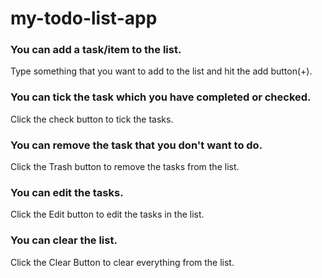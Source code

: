 # my-todo-list-app

### You can add a task/item to the list.
Type something that you want to add to the list and hit the add button(+).

### You can tick the task which you have completed or checked.
Click the check button to tick the tasks. 

### You can remove the task that you don't want to do.
Click the Trash button to remove the tasks from the list.

### You can edit the tasks.
Click the Edit button to edit the tasks in the list.

### You can clear the list.
Click the Clear Button to clear everything from the list. 
